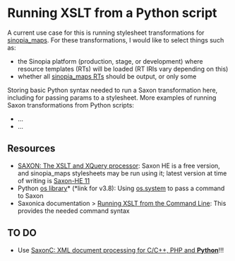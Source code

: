 # Running XSLT from a Python script

A current use case for this is running stylesheet transformations for [sinopia_maps](https://github.com/uwlib-cams/sinopia_maps). For these transformations, I would like to select things such as:

- the Sinopia platform (production, stage, or development) where resource templates (RTs) will be loaded (RT IRIs vary depending on this)
- whether all [sinopia_maps RTs](https://github.com/uwlib-cams/sinopia_maps/blob/main/xml/sinopia_maps.xml) should be output, or only some

Storing basic Python syntax needed to run a Saxon transformation here, including for passing params to a stylesheet. More examples of running Saxon transformations from Python scripts:

- ...
- ...

## Resources
- [SAXON: The XSLT and XQuery processor](http://saxon.sourceforge.net/): Saxon HE is a free version, and sinopia_maps stylesheets may be run using it; latest version at time of writing is [Saxon-HE 11](http://saxon.sourceforge.net/#F11HE)
- Python [os library](https://docs.python.org/3.8/library/os.html)\* (\*link for v3.8): Using [os.system](https://docs.python.org/3.8/library/os.html#os.system) to pass a command to Saxon
- Saxonica documentation > [Running XSLT from the Command Line](https://www.saxonica.com/documentation10/index.html#!using-xsl/commandline): This provides the needed command syntax 

## TO DO
- Use [SaxonC: XML document processing for C/C++, PHP and **Python**](https://www.saxonica.com/saxon-c/index.xml)!!!
